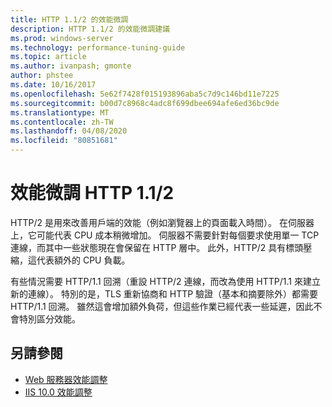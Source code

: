 ```yaml
---
title: HTTP 1.1/2 的效能微調
description: HTTP 1.1/2 的效能微調建議
ms.prod: windows-server
ms.technology: performance-tuning-guide
ms.topic: article
ms.author: ivanpash; gmonte
author: phstee
ms.date: 10/16/2017
ms.openlocfilehash: 5e62f7428f015193896aba5c7d9c146bd11e7225
ms.sourcegitcommit: b00d7c8968c4adc8f699dbee694afe6ed36bc9de
ms.translationtype: MT
ms.contentlocale: zh-TW
ms.lasthandoff: 04/08/2020
ms.locfileid: "80851681"
---
```

# <a name="performance-tuning-http-112"></a>效能微調 HTTP 1.1/2

HTTP/2 是用來改善用戶端的效能（例如瀏覽器上的頁面載入時間）。 在伺服器上，它可能代表 CPU 成本稍微增加。 伺服器不需要針對每個要求使用單一 TCP 連線，而其中一些狀態現在會保留在 HTTP 層中。 此外，HTTP/2 具有標頭壓縮，這代表額外的 CPU 負載。

有些情況需要 HTTP/1.1 回溯（重設 HTTP/2 連線，而改為使用 HTTP/1.1 來建立新的連線）。 特別的是，TLS 重新協商和 HTTP 驗證（基本和摘要除外）都需要 HTTP/1.1 回溯。 雖然這會增加額外負荷，但這些作業已經代表一些延遲，因此不會特別區分效能。

## <a name="see-also"></a>另請參閱
- [Web 服務器效能調整](index.md) 
- [IIS 10.0 效能調整](tuning-iis-10.md)